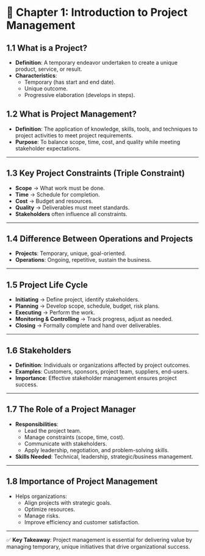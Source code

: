 # 📘 Chapter 1: Introduction to Project Management

## 1.1 What is a Project?
- **Definition**: A temporary endeavor undertaken to create a unique product, service, or result.  
- **Characteristics**:
  - Temporary (has start and end date).  
  - Unique outcome.  
  - Progressive elaboration (develops in steps).  

## 1.2 What is Project Management?
- **Definition**: The application of knowledge, skills, tools, and techniques to project activities to meet project requirements.  
- **Purpose**: To balance scope, time, cost, and quality while meeting stakeholder expectations.  

---

## 1.3 Key Project Constraints (Triple Constraint)
- **Scope** → What work must be done.  
- **Time** → Schedule for completion.  
- **Cost** → Budget and resources.  
- **Quality** → Deliverables must meet standards.  
- **Stakeholders** often influence all constraints.  

---

## 1.4 Difference Between Operations and Projects
- **Projects**: Temporary, unique, goal-oriented.  
- **Operations**: Ongoing, repetitive, sustain the business.  

---

## 1.5 Project Life Cycle
- **Initiating** → Define project, identify stakeholders.  
- **Planning** → Develop scope, schedule, budget, risk plans.  
- **Executing** → Perform the work.  
- **Monitoring & Controlling** → Track progress, adjust as needed.  
- **Closing** → Formally complete and hand over deliverables.  

---

## 1.6 Stakeholders
- **Definition**: Individuals or organizations affected by project outcomes.  
- **Examples**: Customers, sponsors, project team, suppliers, end-users.  
- **Importance**: Effective stakeholder management ensures project success.  

---

## 1.7 The Role of a Project Manager
- **Responsibilities**:
  - Lead the project team.  
  - Manage constraints (scope, time, cost).  
  - Communicate with stakeholders.  
  - Apply leadership, negotiation, and problem-solving skills.  
- **Skills Needed**: Technical, leadership, strategic/business management.  

---

## 1.8 Importance of Project Management
- Helps organizations:  
  - Align projects with strategic goals.  
  - Optimize resources.  
  - Manage risks.  
  - Improve efficiency and customer satisfaction.  

---

✅ **Key Takeaway**: Project management is essential for delivering value by managing temporary, unique initiatives that drive organizational success.
